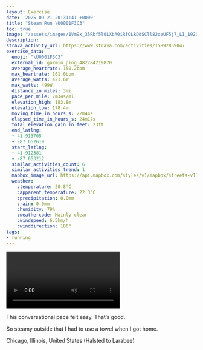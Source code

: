 ```yaml
---
layout: Exercise
date: '2025-09-21 20:31:41 +0000'
title: "Steam Run \U0001F3C3"
toc: true
image: "/assets/images/1Vm9x_35Rbf5l0LXbA0iRfOLkDdSCll82xeUF5j7_LI_1920x1080.jpg.jpeg"
description:
strava_activity_url: https://www.strava.com/activities/15892859047
exercise_data:
  emoji: "\U0001F3C3"
  external_id: garmin_ping_482784219870
  average_heartrate: 150.2bpm
  max_heartrate: 161.0bpm
  average_watts: 421.6W
  max_watts: 499W
  distance_in_miles: 3mi
  pace_per_mile: 7m34s/mi
  elevation_high: 183.8m
  elevation_low: 178.4m
  moving_time_in_hours_s: 22m44s
  elapsed_time_in_hours_s: 24m17s
  total_elevation_gain_in_feet: 23ft
  end_latlng:
  - 41.913705
  - -87.652619
  start_latlng:
  - 41.912381
  - -87.653212
  similar_activities_count: 6
  similar_activities_trend: 1
  mapbox_image_url: https://api.mapbox.com/styles/v1/mapbox/streets-v11/static/path-5+787af2-1.0(ygy~Flm~uOCg%40%40kBDY%3Fc%40CaAGo%40FcDAm%40Eg%40A%7D%40%3F_%40Fm%40CMA_CGuBB_%40%3F%5BEMCSJuB%3Fa%40CiA%40aCEw%40AwAEOOKO_%40IG%7D%40DW%3FCC%3FeAEeAEO%3F%7BAGe%40BmBIuA%3FyB%3Fu%40FsAAMOo%40Ca%40%40eAGg%40%40a%40E%7BABcAAuBEWAo%40%40iAA%7B%40BQEk%40%3Fm%40BYDoCAOCGE%5D%3FIDICaAG_%40ZuB%40%5BEm%40Ge%40M%5DIKSIKAi%40HUP_%40N%5BTe%40%40e%40F_%40JK%3FcAd%40K%3FKQECY%40WWEA%7D%40%60%40ONSZI%3Fe%40Mq%40GM%3FOHEJONYJY%40YNGJM%5EEBQBSA%5DKc%40a%40%3FIHQVIPMh%40s%40RPVNf%40M%5E%3FJGTm%40JInAe%40LIFUIk%40GgAH_AEg%40BE%5EOn%40%3FNHB%3F%60%40If%40EJBBDb%40hCANMl%40%3FVFLh%40h%40An%40%40DPLJPJp%40Xt%40RlANj%40Ff%40%60%40dBPTVFJ%40r%40E%5C%40FHDpDCpBDpE%40%60%40Ff%40%40VE%60%40DjADPGjABpACTBVNp%40DXAlABfCFpBEpCBdEB%5EDHHCnA%3FNB%40H%40zDC%60%40%3FdADxA%3FnBBfDAbBBn%40%40bBFvAEtABl%40AxBBbBAb%40),pin-s-s+e5b22e(-87.65159,41.91373),pin-s-f+89ae00(-87.65063999999998,41.91390000000006)/auto/800x800?access_token=pk.eyJ1Ijoiam9zaGJlY2ttYW4iLCJhIjoiY205eWR2aDd1MWZ6djJrbXc4a3M0bWZleiJ9.XiG9OWkNcZk2QzjJbxLB4A
  weather:
    :temperature: 20.8°C
    :apparent_temperature: 22.3°C
    :precipitation: 0.0mm
    :rain: 0.0mm
    :humidity: 79%
    :weathercode: Mainly clear
    :windspeed: 6.5km/h
    :winddirection: 186°
tags:
- running
---
```


<video controls src="/assets/videos/1Vm9x_35Rbf5l0LXbA0iRfOLkDdSCll82xeUF5j7_LI.mp4"></video>

This conversational pace felt easy. That’s good. 

So steamy outside that I had to use a towel when I got home.

Chicago, Illinois, United States (Halsted to Larabee)
